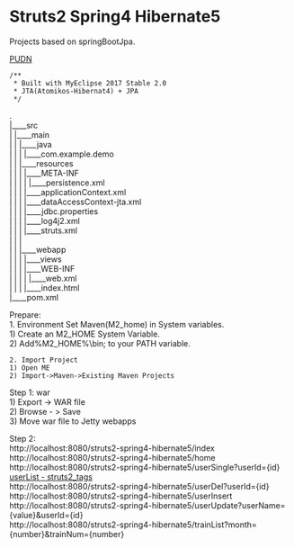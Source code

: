Struts2 Spring4 Hibernate5
===============

Projects based on springBootJpa.
    
[PUDN](http://www.pudn.com/Download/item/id/3424564.html)


	/**
	 * Built with MyEclipse 2017 Stable 2.0
	 * JTA(Atomikos-Hibernat4) + JPA
	 */
	 
.        
|____src        
| |____main        
| | |____java        
| | | |____com.example.demo    
| | |____resources    
| | | |____META-INF    
| | | | |____persistence.xml    
| | | |____applicationContext.xml    
| | | |____dataAccessContext-jta.xml    
| | | |____jdbc.properties    
| | | |____log4j2.xml    
| | | |____struts.xml     
| | |        
| | |____webapp        
| | | |____views       
| | | |____WEB-INF        
| | | | |____web.xml        
| | | |____index.html        
|____pom.xml        
        

Prepare:    
    1. Environment
    Set Maven(M2_home) in System variables.    
    1) Create an M2_HOME System Variable.    
    2) Add%M2_HOME%\bin; to your PATH variable.    
    
    2. Import Project    
    1) Open ME    
    2) Import->Maven->Existing Maven Projects    

Step 1: war       
    1) Export -> WAR file        
    2) Browse - > Save    
    3) Move war file to Jetty webapps    
    

Step 2:    
     http://localhost:8080/struts2-spring4-hibernate5/index    
     http://localhost:8080/struts2-spring4-hibernate5/home    
     http://localhost:8080/struts2-spring4-hibernate5/userSingle?userId={id}    
     [userList - struts2_tags](http://localhost:8080/struts2-spring4-hibernate5/userList)        
     http://localhost:8080/struts2-spring4-hibernate5/userDel?userId={id}    
     http://localhost:8080/struts2-spring4-hibernate5/userInsert    
     http://localhost:8080/struts2-spring4-hibernate5/userUpdate?userName={value}&userId={id}    
     http://localhost:8080/struts2-spring4-hibernate5/trainList?month={number}&trainNum={number}    
             
